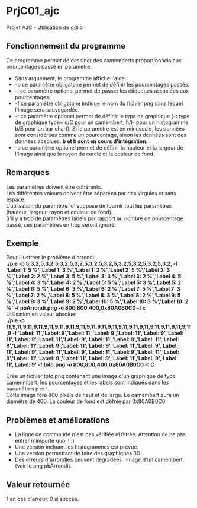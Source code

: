 # PrjC01_ajc
Projet AJC - Utilisation de gdlib  
  
## Fonctionnement du programme  
Ce programme permet de dessiner des camemberts proportionnels aux pourcentages passé en paramètre.  
- Sans arguement, le programme affiche l'aide.  
- -p ce paramètre obligatoire permet de définir les pourcentages passés.  
- -l ce paramètre optionel permet de passer les étiquettes associées aux pourcentages.  
- -f ce paramètre obligatoire indique le nom du fichier png dans lequel l'image sera sauvegardée.  
- -t ce paramètre optionel permet de définir le type de graphique (-t type de graphique type= c/C pour un camembert, h/H pour un histogramme, b/B pour un bar chart). Si le paramètre est en minuscule, les données sont considérées comme un pourcentage, sinon les données sont des données absolues. **b et h sont en cours d'intégration**.  
- -o ce paramètre optionel permet de définir la hauteur et la largeur de l'image ainsi que le rayon du cercle et la couleur de fond.  
  
## Remarques  
Les paramètres doivent être cohérents.  
Les différentes valeurs doivent être séparées par des virgules et sans espace.  
L'utilisation du paramètre 'o' suppose de fournir tout les paramètres (hauteur, largeur, rayon et couleur de fond).  
S'il y a trop de paramètres labels par rapport au nombre de pourcentage passé, ces paramètres en trop seront ignoré.  

## Exemple  
Pour illustréer le problème d'arrondi:  
**./pie -p 5,3,2,5,3,2,5,3,2,5,3,2,5,3,2,5,3,2,5,3,2,5,3,2,5,3,2,5,3,2, -l 'Label 1: 5 %','Label 1: 3 %','Label 1: 2 %','Label 2: 5 %','Label 2: 3 %','Label 2: 2 %','Label 3: 5 %','Label 3: 3 %','Label 3: 2 %','Label 4: 5 %','Label 4: 3 %','Label 4: 2 %','Label 5: 5 %','Label 5: 3 %','Label 5: 2 %','Label 6: 5 %','Label 6: 3 %','Label 6: 2 %','Label 7: 5 %','Label 7: 3 %','Label 7: 2 %','Label 8: 5 %','Label 8: 3 %','Label 8: 2 %','Label 9: 5 %','Label 9: 3 %','Label 9: 2 %','Label 10: 5 %','Label 10: 3 %','Label 10: 2 %' -f pbArrondi.png -o 800,800,400,0x80A0B0C0 -t c**   
Utilisation en valeur absolue:  
**./pie -p 11,9,11,9,11,9,11,9,11,9,11,9,11,9,11,9,11,9,11,9,11,9,11,9,11,9,11,9,11,9,11,9,11,9,11,9 -l 'Label: 11','Label: 9','Label: 11','Label: 9','Label: 11','Label: 9','Label: 11','Label: 9','Label: 11','Label: 9','Label: 11','Label: 9','Label: 11','Label: 9','Label: 11','Label: 9','Label: 11','Label: 9','Label: 11','Label: 9','Label: 11','Label: 9','Label: 11','Label: 9','Label: 11','Label: 9','Label: 11','Label: 9','Label: 11','Label: 9','Label: 11','Label: 9','Label: 11','Label: 9','Label: 11','Label: 9' -f toto.png -o 800,800,400,0x80A0B0C0 -t C**  
  
Crée un fichier toto.png contenant une image d'un graphique de type camenmbert. les pourcentages et les labels sont indiqués dans les paramètres p et l.  
Cette image fera 800 pixels de haut et de large. Le camembert aura un diamètre de 400. La couleur de fond est défnie par 0x80A0B0C0.  
  
## Problèmes et améliorations  
- La ligne de commande n'est pas vérifiée ni filtrée. Attention de ne pas entrer n'importe quoi ! :)  
- Une version incluant les histogrammes est prévue.  
- Une version permettant de faire des graphiques 3D.  
- Des erreurs d'arrondies peuvent dégradées l'image d'un camembert (voir le png pbArrondi).  
  
## Valeur retournée  
1 en cas d'erreur, 0 si succès.  

